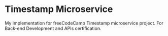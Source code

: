 # Timestamp Microservice

My implementation for freeCodeCamp Timestamp microservice project. For Back-end Development and APIs certification.
